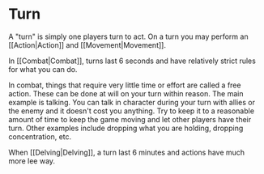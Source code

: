 # Turn

A "turn" is simply one players turn to act. On a turn you may perform an [[Action\|Action]] and [[Movement\|Movement]].

In [[Combat\|Combat]], turns last 6 seconds and have relatively strict rules for what you can do.

In combat, things that require very little time or effort are called a free action. These can be done at will on your turn within reason. The main example is talking. You can talk in character during your turn with allies or the enemy and it doesn't cost you anything.
	Try to keep it to a reasonable amount of time to keep the game moving and let other players have their turn.
	Other examples include dropping what you are holding, dropping concentration, etc.

When [[Delving\|Delving]], a turn last 6 minutes and actions have much more lee way.